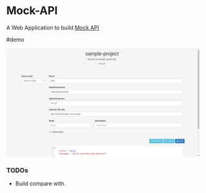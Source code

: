 # Mock-API

A Web Application to build [Mock API](http://theapache64.xyz:8080/mock_api)

#demo

![screenshot.png](https://raw.githubusercontent.com/theapache64/Mock-API/master/screenshot.png)

### TODOs
- Build compare with.
